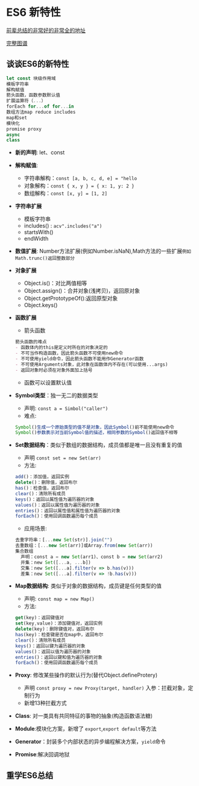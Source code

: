 # ES6 新特性

[前辈总结的非常好的非常全的地址](https://juejin.cn/post/6844903959283367950#heading-0)

[完整图谱](https://image.yangxiansheng.top/img/20201218193125.png?imglist)

## 谈谈ES6的新特性

```js
let const 块级作用域
模板字符串
解构赋值
箭头函数，函数参数默认值
扩展运算符（...）
forEach for...of for...in
数组方法map reduce includes
map和set
模块化
promise proxy
async
class
```

- **新的声明**: let、const
- **解构赋值**: 
  - 字符串解构：`const [a, b, c, d, e] = "hello`
  - 对象解构：`const { x, y } = { x: 1, y: 2 }`
  - 数组解构：`const [x, y] = [1, 2]`
- **字符串扩展**
  - 模板字符串
  - includes() : `acv".includes("a")`
  - startsWith()
  - endWidth

- **数值扩展**: Number方法扩展(例如Number.isNaN),Math方法的一些扩展`例如Math.trunc()返回整数部分`

- **对象扩展**
  - Object.is()：对比两值相等
  - Object.assign()：合并对象(浅拷贝)，返回原对象
  - Object.getPrototypeOf():返回原型对象
  - Object.keys()

- **函数扩展**
  - 箭头函数

  ```markdown
  箭头函数的难点
  - 函数体内的this是定义时所在的对象决定的
  - 不可当作构造函数，因此箭头函数不可使用new命令
  - 不可使用yield命令，因此箭头函数不能用作Generator函数
  - 不可使用Arguments对象，此对象在函数体内不存在(可以使用...args)
  - 返回对象时必须在对象外面加上括号
  ```
  - 函数可以设置默认值

- **Symbol类型**：独一无二的数据类型
  - 声明: `const a = Simbol("caller")`
  - 难点:

  ```js
  Symbol()生成一个原始类型的值不是对象，因此Symbol()前不能使用new命令
  Symbol()参数表示对当前Symbol值的描述，相同参数的Symbol()返回值不相等
  ```
- **Set数据结构**：类似于数组的数据结构，成员值都是唯一且没有重复的值
  - 声明 `const set = new Set(arr)`
  - 方法: 
  
  ```js
  add()：添加值，返回实例
  delete()：删除值，返回布尔
  has()：检查值，返回布尔
  clear()：清除所有成员
  keys()：返回以属性值为遍历器的对象
  values()：返回以属性值为遍历器的对象
  entries()：返回以属性值和属性值为遍历器的对象
  forEach()：使用回调函数遍历每个成员
  ```
  - 应用场景:
  
  ```js
  去重字符串：[...new Set(str)].join("")
  去重数组：[...new Set(arr)]或Array.from(new Set(arr))
  集合数组
    声明：const a = new Set(arr1)、const b = new Set(arr2)
    并集：new Set([...a, ...b])
    交集：new Set([...a].filter(v => b.has(v)))
    差集：new Set([...a].filter(v => !b.has(v)))
  ```
- **Map数据结构**: 类似于对象的数据结构，成员键是任何类型的值
  - 声明: `const map = new Map()`
  - 方法:

  ```js
  get(key)：返回键值对
  set(key,value)：添加键值对，返回实例
  delete(key)：删除键值对，返回布尔
  has(key)：检查键是否在map中，返回布尔
  clear()：清除所有成员
  keys()：返回以键为遍历器的对象
  values()：返回以值为遍历器的对象
  entries()：返回以键和值为遍历器的对象
  forEach()：使用回调函数遍历每个成员
  ```
- **Proxy**: 修改某些操作的默认行为(替代Object.defineProtery)
  - 声明 `const proxy = new Proxy(target, handler)` 入参：拦截对象，定制行为
  - 新增13种拦截方式

- **Class**: 对一类具有共同特征的事物的抽象(构造函数语法糖)
- **Module**:模块化方案，新增了 `export`,`export default`等方法
- **Generator**：封装多个内部状态的异步编程解决方案，`yield`命令
- **Promise**:解决回调地狱

## 重学ES6总结

